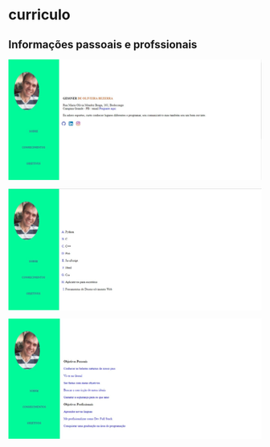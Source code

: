 # curriculo

## Informações passoais e profssionais

<p align="center">

<img src=./imagens/index.jpg> <br />
 
<img src=./imagens/conhecimentos.jpg> <br /> 
 
<img src=./imagens/objetivos.jpg> <br />